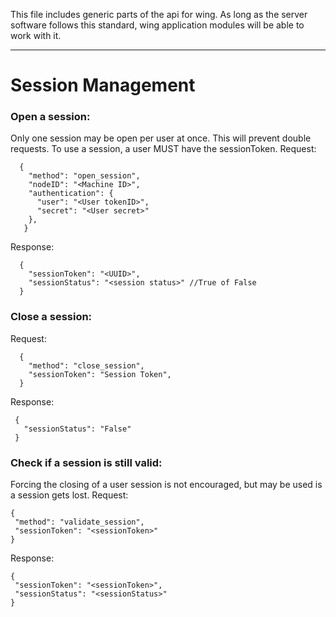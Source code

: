 This file includes generic parts of the api for wing.
As long as the server software follows this standard, wing application modules will be able to work with it.

----
# Session Management
  ### Open a session:  
  Only one session may be open per user at once. This will prevent double requests.
  To use a session, a user MUST have the sessionToken.
  Request:  
  
  ```
    {  
      "method": "open_session",
      "nodeID": "<Machine ID>",  
      "authentication": {  
        "user": "<User tokenID>",  
        "secret": "<User secret>"  
      },    
     }
  ```  
  
  Response:  
  
  ```
    {
      "sessionToken": "<UUID>",
      "sessionStatus": "<session status>" //True of False
    }
   ```  
   
  ### Close a session:
  Request:  
  
  ```
    {
      "method": "close_session",
      "sessionToken": "Session Token",
    }
   ```
   
   Response:  
   
   ```
    {
      "sessionStatus": "False"
    }
   ```   
   ### Check if a session is still valid:
   Forcing the closing of a user session is not encouraged, but may be used is a session gets lost.
   Request:  
     
   ```
   {
    "method": "validate_session",
    "sessionToken": "<sessionToken>"
   }
   ```  
   
   Response:
   
   ```
   {
    "sessionToken": "<sessionToken>",
    "sessionStatus": "<sessionStatus>"
   }
   ```
   
   
   

